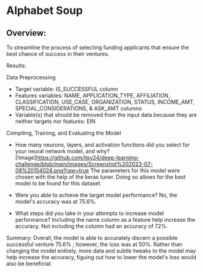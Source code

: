 # Alphabet Soup
## Overview:
To streamline the process of selecting funding applicants that ensure the best chance of success in their ventures.


Results: 

Data Preprocessing
- Target variable: IS_SUCCESSFUL column
- Features variables: NAME, APPLICATION_TYPE, AFFILIATION, CLASSIFICATION, USE_CASE, ORGANIZATION, STATUS, INCOME_AMT, SPECIAL_CONSIDERATIONS, & ASK_AMT columns	
- Variable(s) that should be removed from the input data because they are neither targets nor features: EIN
  
Compiling, Training, and Evaluating the Model
- How many neurons, layers, and activation functions did you select for your neural network model, and why?
  [!image]https://github.com/itsy24/deep-learning-challenge/blob/main/images/Screenshot%202023-07-08%20154024.png?raw=true
  The parameters for this model were chosen with the help of the keras tuner. Doing so allows for the best model to be found for this dataset. 
  
- Were you able to achieve the target model performance?
   No, the model's accuracy was at 75.6%.
- What steps did you take in your attempts to increase model performance?
  Including the name column as a feature help increase the accuracy. Not including the column had an accuracy of 72%. 

Summary: 
Overall, the model is able to accurately discern a possible successful venture 75.6% ; however, the loss was at 50%. 
Rather than changing the model entirely, more data and subtle tweaks to the model may help increase the accuracy, figuing out how to lower the model's loss would also be beneficial.


